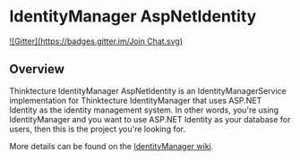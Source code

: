 IdentityManager AspNetIdentity
===========================================
[![Gitter](https://badges.gitter.im/Join Chat.svg)](https://gitter.im/thinktecture/Thinktecture.IdentityManager?utm_source=badge&utm_medium=badge&utm_campaign=pr-badge&utm_content=badge)

## Overview ##

Thinktecture IdentityManager AspNetIdentity is an IdentityManagerService implementation for Thinktecture IdentityManager that uses ASP.NET Identity as the identity management system. In other words, you're using IdentityManager and you want to use ASP.NET Identity as your database for users, then this is the project you're looking for.

More details can be found on the [IdentityManager wiki](https://github.com/thinktecture/Thinktecture.IdentityManager/wiki).
